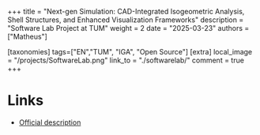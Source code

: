 +++
title = "Next-gen Simulation: CAD-Integrated Isogeometric Analysis, Shell Structures, and Enhanced Visualization Frameworks"
description = "Software Lab Project at TUM"
weight = 2
date = "2025-03-23"
authors = ["Matheus"]

[taxonomies]
tags=["EN","TUM", "IGA", "Open Source"]
[extra]
local_image = "/projects/SoftwareLab.png"
link_to = "./softwarelab/"
comment = true
+++

# Links
- <a href="https://www.cee.ed.tum.de/fileadmin/w00cbe/ccbe/Softwarelab/2025/22_SL2025_Description_IGA.pdf">Official description</a>


